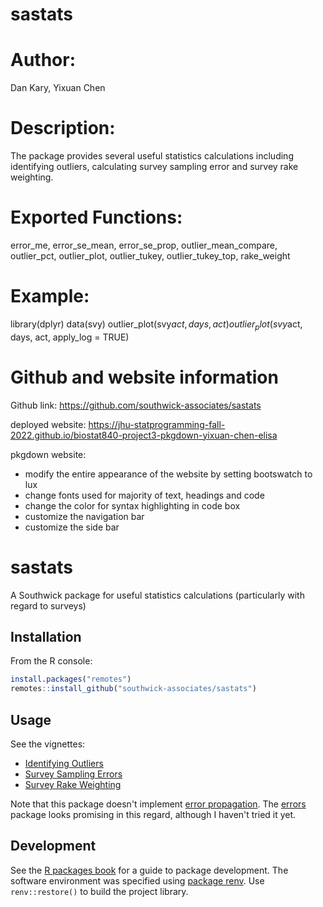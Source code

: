 # sastats 

# Author: 
Dan Kary, Yixuan Chen 

# Description: 
The package provides several useful statistics calculations including identifying
outliers, calculating survey sampling error and survey rake weighting.

# Exported Functions:
error_me, error_se_mean, error_se_prop,
outlier_mean_compare, outlier_pct, outlier_plot, outlier_tukey,
outlier_tukey_top, rake_weight 

# Example: 
library(dplyr) 
data(svy)
outlier_plot(svy$act, days, act) 
outlier_plot(svy$act, days, act, apply_log = TRUE)

# Github and website information

Github link: <https://github.com/southwick-associates/sastats>

deployed website: <https://jhu-statprogramming-fall-2022.github.io/biostat840-project3-pkgdown-yixuan-chen-elisa>

pkgdown website:
- modify the entire appearance of the website by setting bootswatch to lux
- change fonts used for majority of text, headings and code
- change the color for syntax highlighting in code box
- customize the navigation bar
- customize the side bar


# sastats

A Southwick package for useful statistics calculations (particularly
with regard to surveys)

## Installation

From the R console:

``` r
install.packages("remotes")
remotes::install_github("southwick-associates/sastats")
```

## Usage

See the vignettes:

-   [Identifying Outliers](github-vignettes/outliers.md)
-   [Survey Sampling Errors](github-vignettes/errors.md)
-   [Survey Rake Weighting](github-vignettes/weight.md)

Note that this package doesn't implement [error
propagation](https://en.wikipedia.org/wiki/Propagation_of_uncertainty).
The [errors](https://github.com/r-quantities/errors) package looks
promising in this regard, although I haven't tried it yet.

## Development

See the [R packages book](http://r-pkgs.had.co.nz/) for a guide to
package development. The software environment was specified using
[package renv](https://rstudio.github.io/renv/index.html). Use
`renv::restore()` to build the project library.
